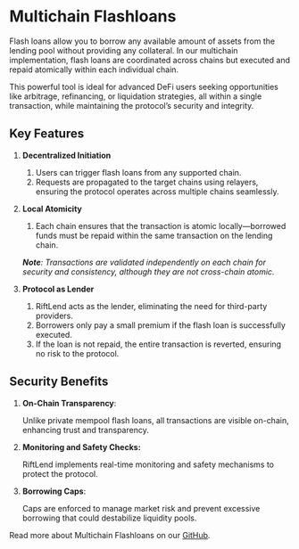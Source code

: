 # Multichain Flashloans

Flash loans allow you to borrow any available amount of assets from the lending pool without providing any collateral. In our multichain implementation, flash loans are coordinated across chains but executed and repaid atomically within each individual chain.&#x20;

This powerful tool is ideal for advanced DeFi users seeking opportunities like arbitrage, refinancing, or liquidation strategies, all within a single transaction, while maintaining the protocol’s security and integrity.

## Key Features

1. **Decentralized Initiation**
   1. Users can trigger flash loans from any supported chain.
   2. Requests are propagated to the target chains using relayers, ensuring the protocol operates across multiple chains seamlessly.
2.  **Local Atomicity**

    1. Each chain ensures that the transaction is atomic locally—borrowed funds must be repaid within the same transaction on the lending chain.

    _**Note**: Transactions are validated independently on each chain for security and consistency, although they are not cross-chain atomic._
3. **Protocol as Lender**&#x20;
   1. RiftLend acts as the lender, eliminating the need for third-party providers.&#x20;
   2. Borrowers only pay a small premium if the flash loan is successfully executed.&#x20;
   3. If the loan is not repaid, the entire transaction is reverted, ensuring no risk to the protocol.

## Security Benefits

1.  **On-Chain Transparency**:

    Unlike private mempool flash loans, all transactions are visible on-chain, enhancing trust and transparency.
2.  **Monitoring and Safety Checks:**

    RiftLend implements real-time monitoring and safety mechanisms to protect the protocol.
3.  **Borrowing Caps**:

    Caps are enforced to manage market risk and prevent excessive borrowing that could destabilize liquidity pools.

Read more about Multichain Flashloans on our [GitHub](https://github.com/RiftLend/contracts-v1/blob/tabish/tests/packages/contracts/docs/MultichainFlashloans.md).
